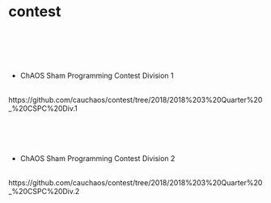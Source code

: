 # contest
<br>
<br>
<br>
<br>

- ChAOS Sham Programming Contest Division 1
<br>
https://github.com/cauchaos/contest/tree/2018/2018%203%20Quarter%20_%20CSPC%20Div.1<br>
<br>
<br>
<br>
<br>

- ChAOS Sham Programming Contest Division 2
<br>
https://github.com/cauchaos/contest/tree/2018/2018%203%20Quarter%20_%20CSPC%20Div.2<br>
